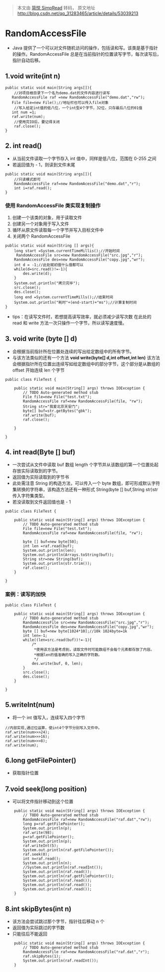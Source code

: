> 本文由 [简悦 SimpRead](http://ksria.com/simpread/) 转码， 原文地址 http://blog.csdn.net/qq_31283465/article/details/53039213

# <a></a>RandomAccessFile

*   Java 提供了一个可以对文件随机访问的操作，包括读和写。该类是基于指针的操作。RandomAccessFile 总是在当前指针的位置读写字节，每次读写后，指针自动后移。

## <a></a>1.void write(int n)

```
public static void main(String args[]){
    //对项目根目录下一个名为demo.dat的文件内容进行读写
   RandomAccessFile raf =new RandomAccessFile("demo.dat","rw");
   File file=new File();//地址栏也可以传入file对象
    //写入给定int值的低八位，一个int型4个字节，32位，只存最后八位的01值
   int num =1;
   raf.write(num);
    //使用完IO后，要记得关闭
    raf.close();
}
```

## <a></a>2\. int read()

*   从当前文件读取一个字节存入 int 值中，同样是低八位，范围在 0-255 之间
*   若返回值为 - 1，则读到文件末尾

```
public static void main(String args[]){
    //只读模式即可
    RandomAccessFile raf=new RandomAcessFile("demo.dat","r");
    int i=raf.read();
}
```

### <a></a>使用 RandomAccessFile 类实现复制操作

1.  创建一个该类的对象，用于读取文件
2.  创建另一个对象用于写入文件
3.  循环从原文件读取每一个字节并写入目标文件中
4.  关闭两个 RandomAccessFile

```
public static void main(String [] args){
    long start =System.currentTimeMillis();//开始时间
     RandomAccessFile src=new RandomAccessFile("src.jpg","r");
    RandomAccessFile des=new RandomAccessFile("copy.jpg","wr");
    int d = -1;//此处赋初值什么值都可以
    while(d=src.read()!=-1){
        des.write(d);
    }
    System.out.println("拷贝完毕");
    src.close();
    des.close();
    long end =System.currentTimeMills();//结束时间
    System.out.println("耗时"+(end-start)+"ms");//计算复制时间
}
```

*   tips：在读写文件时，若想提高读写效率，就必须减少读写次数
    在此处的 read 和 write 方法一次只操作一个字节，所以读写速度慢。

## <a></a>3\. void write (byte [] d)

*   会根据当前指针所在位置处连续的写出给定数组中的所有字节。
*   与该方法类似的还有一个方法
    **void write(byte[] d,int offset,int len)**
    该方法会根据指针所在位置出连续写如给定数组中的部分字节，这个部分是从数组的 offset 开始连续 len 个字节

```
public class FileTest {

    public static void main(String[] args) throws IOException {
        // TODO Auto-generated method stub
        File file=new File("test.txt");
        RandomAccessFile raf=new RandomAccessFile(file, "rw");
        String str="我爱北京天安门";
        byte[] buf=str.getBytes("gbk");
        raf.write(buf);
        raf.close();

    }

}

```

## <a></a>4\. int read(Byte [] buf)

*   一次尝试从文件中读取 buf 数组 length 个字节并从该数组的第一个位置处起存放实际读取到的字节。
*   返回值为实际读取到的字节书
*   此处需注意 String 的构造方法，可以传入一个 byte 数组，即可形成默认字符集转换的字符串，该构造方法还有一种形式 String(byte [] buf,String str)str 传入字符集类型。
*   若没读取到文件返回值也是 - 1

```
public class FileTest {

    public static void main(String[] args) throws IOException {
        // TODO Auto-generated method stub
        File file=new File("test.txt");
        RandomAccessFile raf=new RandomAccessFile(file, "rw");

        byte [] buf=new byte[50];
        int len =raf.read(buf);
        System.out.println(len);
        System.out.println(Arrays.toString(buf));
        String str=new String(buf);
        System.out.println(str.trim());
        raf.close();
    }

}
```

### <a></a>案例：读写的加快

```
public class FileTest {

    public static void main(String[] args) throws IOException {
        // TODO Auto-generated method stub
        RandomAccessFile src=new RandomAccessFile("src.jpg","r");
        RandomAccessFile des=new RandomAccessFile("copy.jpg","wr");
        byte [] buf=new byte[1024*10];//10k 1024byte=1k
        int len=-1;
        while((len=src.read(buf))!=-1){
            /*
             *使用该方法是考虑到，读取文件时可能数组不会每个元素都存放了内容。
             *根据len的值准确的写入正确的字符数。
             */
            des.write(buf, 0, len);       
        }
        src.close();
        des.close();
    }

}
```

## <a></a>5.writeInt(num)

*   将一个 int 值写入，连续写入四个字节

```
//内部实现,通过位运算，使int4个字节分别写入文件中。
raf.write(num>>>24);
raf.write(num>>>16);
raf.write(num>>>8);
raf.write(num);
```

## <a></a>6.long getFilePointer()

*   获取指针位置

## <a></a>7.void seek(long position)

*   可以将文件指针移动到这个位置

```
    public static void main(String[] args) throws IOException {
        // TODO Auto-generated method stub
        RandomAccessFile raf=new RandomAccessFile("raf.dat","rw");
        long p=raf.getFilePointer();
        System.out.println(p);
        raf.write(98);
        p=raf.getFilePointer();
        System.out.println(p);
        raf.writeInt(5);
        System.out.println(raf.getFilePointer());
        raf.seek(0);
        int n=raf.read();
        System.out.println(n);
        //System.out.println(raf.readInt());
        System.out.println(raf.read());
        System.out.println(raf.getFilePointer());
        System.out.println(raf.read());
        System.out.println(raf.read());
        System.out.println(raf.read());
    }  
```

## <a></a>8.int skipBytes(int n)

*   该方法会尝试跳过那个字节，指针往后移动 n 个
*   返回值为实际跳过的字节数
*   只能往后不能返回

```
    public static void main(String[] args) throws IOException {
        // TODO Auto-generated method stub
        RandomAccessFile raf=new RandomAccessFile("raf.dat","r");
        raf.skipBytes(1);
        System.out.println(raf.readInt());
    }
```

<link rel="stylesheet" href="http://csdnimg.cn/release/phoenix/production/markdown_views-10f5517761.css">